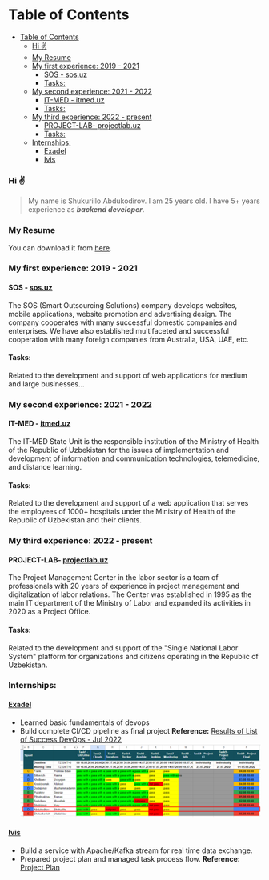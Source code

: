 # Table of Contents
- [Table of Contents](#table-of-contents)
    - [Hi ✌️](#hi-️)
    - [My Resume](#my-resume)
    - [My first experience: 2019 - 2021](#my-first-experience-2019---2021)
      - [SOS - sos.uz](#sos---sosuz)
      - [Tasks:](#tasks)
    - [My second experience: 2021 - 2022](#my-second-experience-2021---2022)
      - [IT-MED - itmed.uz](#it-med---itmeduz)
      - [Tasks:](#tasks-1)
    - [My third experience: 2022 - present](#my-third-experience-2022---present)
      - [PROJECT-LAB- projectlab.uz](#project-lab--projectlabuz)
      - [Tasks:](#tasks-2)
    - [Internships:](#internships)
      - [Exadel](#exadel)
      - [Ivis](#ivis)

   

### Hi ✌️
>My name is Shukurillo Abdukodirov. 
>I am 25 years old. 
>I have 5+ years experience as ***backend developer***.
>
<a id="resume"></a>
### My Resume
You can download it from [here](https://drive.google.com/drive/u/0/folders/1rf8G7w-VljBeHoWkK2SDElRkjgVpbWQZ).

<a id="my-first-experience"></a>
### My first experience: 2019 - 2021
<a id="first-company-info"></a>
#### SOS - [sos.uz](https://sos.uz)

The SOS (Smart Outsourcing Solutions) company develops websites, mobile applications, website promotion and advertising design. The company cooperates with many successful domestic companies and enterprises. We have also established multifaceted and successful cooperation with many foreign companies from Australia, USA, UAE, etc.

<a id="first-company-projects"></a>
#### Tasks:
Related to the development and support of web applications for medium and large businesses...

<a id="my-second-experience"></a>
### My second experience: 2021 - 2022
<a id="second-company-info"></a>
#### IT-MED - [itmed.uz](https://itmed.uz)

The IT-MED State Unit is the responsible institution of the Ministry of Health of the Republic of Uzbekistan for the issues of implementation and development of information and communication technologies, telemedicine, and distance learning.

<a id="second-company-projects"></a>
#### Tasks:
Related to the development and support of a web application that serves the employees of 1000+ hospitals under the Ministry of Health of the Republic of Uzbekistan and their clients.

<a id="my-third-experience"></a>
### My third experience: 2022 - present
<a id="third-company-info"></a>
#### PROJECT-LAB- [projectlab.uz](http://projectlab.uz)

The Project Management Center in the labor sector is a team of professionals with 20 years of experience in project management and digitalization of labor relations. The Center was established in 1995 as the main IT department of the Ministry of Labor and expanded its activities in 2020 as a Project Office.

<a id="third-company-projects"></a>
#### Tasks:
Related to the development and support of the "Single National Labor System" platform for organizations and citizens operating in the Republic of Uzbekistan.

<a id="internships"></a>
### Internships:

<a id="exadel"></a>
#### [Exadel](https://exadel.com)
- Learned basic fundamentals of devops
- Build complete CI/CD pipeline as final project
**Reference:** [Results of List of Success DevOps - Jul 2022](https://docs.google.com/spreadsheets/d/1s-MVV-ZdlIWqasnrqK7yCUJNmwHcvDX4b66dsHE1JlI/edit#gid=0)
![alt text](images/image.png)

<a id="ivis"></a>
#### [Ivis](https://ivis.ai)
- Build a service with Apache/Kafka stream for real time data exchange.
- Prepared project plan and managed task process flow.
**Reference:** [Project Plan](https://docs.google.com/spreadsheets/d/1aAS5nh4K5AE_cWpH6yG_-_p5YnGcT4XI/edit#gid=2082212453)


